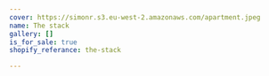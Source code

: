 ```yaml
---
cover: https://simonr.s3.eu-west-2.amazonaws.com/apartment.jpeg
name: The stack
gallery: []
is_for_sale: true
shopify_referance: the-stack

---
```


